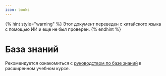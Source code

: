 ```yaml
---
icon: books
---
```


{% hint style="warning" %}
Этот документ переведен с китайского языка с помощью ИИ и еще не был проверен.
{% endhint %}

# База знаний

Рекомендуется ознакомиться с [руководством по базе знаний](../../knowledge-base/knowledge-base.md) в расширенном учебном курсе.